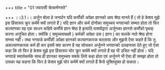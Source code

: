+++
title = "01 ज्यायसी चेत्कर्मणस्ते"

+++
।।3.1।। अर्जुन बोला हे जनार्दन यदि कर्मोंकी अपेक्षा ज्ञानको आप श्रेष्ठ
मानते हैं ( तो हे केशव मुझे इस हिंसारूप क्रूर कर्ममें क्यों लगाते हैं )
यदि ज्ञान और कर्म दोनोंका समुच्चय भगवान्को सम्मत होता तो फिर कल्याणका वह
एक साधन कहिये कर्मोंसे ज्ञान श्रेष्ठ है इत्यादि वाक्योंद्वारा अर्जुनका
ज्ञानसे कर्मोंको पृथक् करना अनुचित होता। क्योंकि ( समुच्चयपक्षमें )
कर्मकी अपेक्षा उस ( ज्ञान ) का फलके नाते श्रेष्ठ होना सम्भव नहीं। तथा
भगवान्ने कर्मोंकी अपेक्षा ज्ञानको कल्याणकारक बतलाया और मुझसे ऐसा कहते
हैं कि तू अकल्याणकारक कर्म ही कर इसमें क्या कारण है यह सोचकर अर्जुनने
भगवान्को उलहनासा देते हुए जो ऐसा कहा कि तो फिर हे केशव मुझे इस हिंसारूप
घोर क्रूर कर्ममें क्यों लगाते हैं वह भी उचित नहीं होता। यदि भगवान्ने
स्मार्तकर्मके साथ ही ज्ञानका समुच्चय सबके लिये कहा होता एवं अर्जुनने भी
ऐसा ही समझा होता तो उसका यह कहना कि फिर हे केशव मुझे घोर कर्ममें क्यों
लगाते हैं कैसे युक्तियुक्त हो सकता।
